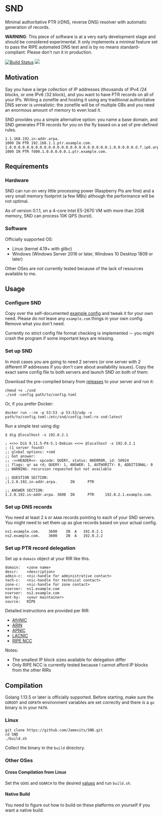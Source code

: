 # SND

Minimal authoritative PTR (rDNS, reverse DNS) resolver with automatic generation of records.

**WARNING**: This piece of software is at a very early development stage and should be considered experimental. It only implements a minimal feature set to pass the RIPE automated DNS test and is by no means standard-compliant. Please don't run it in production. 

[![Build Status](https://dev.azure.com/nekomimiswitch/General/_apis/build/status/SND?branchName=master)](https://dev.azure.com/nekomimiswitch/General/_build/latest?definitionId=71&branchName=master)
[![](https://images.microbadger.com/badges/image/jamesits/snd.svg)](https://microbadger.com/images/jamesits/snd "Get your own image badge on microbadger.com")

## Motivation

Say you have a large collection of IP addresses (thousands of IPv4 /24 blocks, or one IPv6 /32 block), and you want to have PTR records on all of your IPs. Writing a zonefile and hosting it using any traditional authoritative DNS server is unrealistic: the zonefile will be of multiple GBs and you need an enormous amount of memory to even load it. 

SND provides you a simple alternative option: you name a base domain, and SND generates PTR records for you on the fly based on a set of pre-defined rules. 

```
1.1.168.192.in-addr.arpa.                                                 1000 IN PTR 192.168.1.1.ptr.example.com.
1.0.0.0.0.0.0.0.0.0.0.0.0.0.0.0.0.0.0.0.0.0.0.0.1.0.0.0.0.0.d.f.ip6.arpa. 1000 IN PTR fd00.1.0.0.0.0.0.1.ptr.example.com.
```

## Requirements

### Hardware

SND can run on very little processing power (Raspberry Pis are fine) and a very small memory footprint (a few MBs) although the performance will be not optimal.

As of version 0.1.1, on a 4-core Intel E5-2670 VM with more than 2GiB memory, SND can process 10K QPS (burst).

### Software

Officially supported OS: 

* Linux (kernel 4.19+ with glibc)
* Windows (Windows Server 2016 or later, Windows 10 Desktop 1809 or later)

Other OSes are not currently tested because of the lack of resources available to me.

## Usage

### Configure SND

Copy over the self-documented [example config](examples/config.toml) and tweak it for your own need. Please do not leave any `example.com` things in your own config. Remove what you don't need. 

Currently no strict config file format checking is implemented -- you might crash the program if some important keys are missing. 

### Set up SND

In most cases you are going to need 2 servers (or one server with 2 different IP addresses if you don't care about availability issues). Copy the exact same config file to both servers and launch SND on both of them:

Download the pre-compiled binary from [releases](https://github.com/Jamesits/SND/releases) to your server and run it:

```shell
chmod +x ./snd
./snd -config path/to/config.toml
```

Or, if you prefer Docker:

```shell
docker run --rm -p 53:53 -p 53:53/udp -v path/to/config.toml:/etc/snd/config.toml:ro snd:latest
```

Run a simple test using dig:

```shell
$ dig @localhost -x 192.0.2.1

; <<>> DiG 9.11.5-P4-5.1-Debian <<>> @localhost -x 192.0.2.1
; (1 server found)
;; global options: +cmd
;; Got answer:
;; ->>HEADER<<- opcode: QUERY, status: NOERROR, id: 50924
;; flags: qr aa rd; QUERY: 1, ANSWER: 1, AUTHORITY: 0, ADDITIONAL: 0
;; WARNING: recursion requested but not available

;; QUESTION SECTION:
;1.2.0.192.in-addr.arpa.      IN      PTR

;; ANSWER SECTION:
1.2.0.192.in-addr.arpa. 3600  IN      PTR     192.0.2.1.example.com.
```

### Set up DNS records

You need at least 2 `A` or `AAAA` records pointing to each of your SND servers. You might need to set them up as glue records based on your actual config.

```
ns1.example.com.	3600	IN	A	192.0.2.1
ns2.example.com.	3600	IN	A	192.0.2.2
```

### Set up PTR record delegation

Set up a `domain` object at your RIR like this. 

```
domain:   <zone name>
descr:    <description>
admin-c:  <nic-handle for administrative contact>
tech-c:   <nic-handle for technical contact>
zone-c:   <nic-handle for zone contact>
nserver:  ns1.example.com
nserver:  ns2.example.com
mnt-by:   <your maintainer>
source:   RIPE
```

Detailed instructions are provided per RIR:

* [AfriNIC](https://afrinic.net/support/requesting-reverse-delegation)
* [ARIN](https://www.arin.net/resources/manage/reverse/)
* [APNIC](https://www.apnic.net/manage-ip/manage-resources/reverse-dns/)
* [LACNIC](https://www.lacnic.net/685/2/lacnic/5-delegation-of-reverse-resolution)
* [RIPE NCC](https://www.ripe.net/manage-ips-and-asns/db/support/configuring-reverse-dns)

Notes:

* The smallest IP block sizes available for delegation differ
* Only RIPE NCC is currently tested because I cannot afford IP blocks from the other RIRs

## Compilation

Golang 1.13.5 or later is officially supported. Before starting, make sure the `GOROOT` and `GOPATH` environment variables are set correctly and there is a `go` binary is in your `PATH`.

### Linux

```shell
git clone https://github.com/Jamesits/SND.git
cd SND
./build.sh
```

Collect the binary in the `build` directory.

### Other OSes

#### Cross Compilation from Linux

Set the `GOOS` and `GOARCH` to the desired [values](https://gist.github.com/asukakenji/f15ba7e588ac42795f421b48b8aede63) and run `build.sh`.

#### Native Build

You need to figure out how to build on these platforms on yourself if you want a native build.